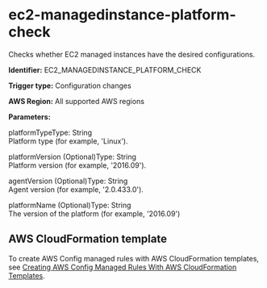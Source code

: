 # ec2\-managedinstance\-platform\-check<a name="ec2-managedinstance-platform-check"></a>

Checks whether EC2 managed instances have the desired configurations\. 

**Identifier:** EC2\_MANAGEDINSTANCE\_PLATFORM\_CHECK

**Trigger type:** Configuration changes

**AWS Region:** All supported AWS regions

**Parameters:**

platformTypeType: String  
Platform type \(for example, 'Linux'\)\.

platformVersion \(Optional\)Type: String  
Platform version \(for example, '2016\.09'\)\.

agentVersion \(Optional\)Type: String  
Agent version \(for example, '2\.0\.433\.0'\)\.

platformName \(Optional\)Type: String  
The version of the platform \(for example, '2016\.09'\)

## AWS CloudFormation template<a name="w24aac11c29c17b7d131c15"></a>

To create AWS Config managed rules with AWS CloudFormation templates, see [Creating AWS Config Managed Rules With AWS CloudFormation Templates](aws-config-managed-rules-cloudformation-templates.md)\.